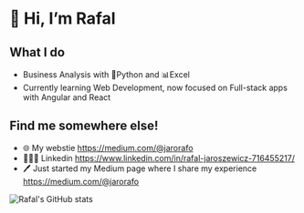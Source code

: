 # 👋 Hi, I’m Rafal
## What I do
- Business Analysis with 🐍Python and 📊Excel
- Currently learning Web Development, now focused on Full-stack apps with Angular and React
## Find me somewhere else!
- 🌐 My webstie https://medium.com/@jarorafo
- 🙎🏻‍♂️ Linkedin https://www.linkedin.com/in/rafal-jaroszewicz-716455217/
- 🖊 Just started my Medium page where I share my experience https://medium.com/@jarorafo


![Rafal's GitHub stats](https://github-readme-stats.vercel.app/api?username=marelons1337&show_icons=true&theme=radical)


<!---
marelons1337/marelons1337 is a ✨ special ✨ repository because its `README.md` (this file) appears on your GitHub profile.
You can click the Preview link to take a look at your changes.
--->
